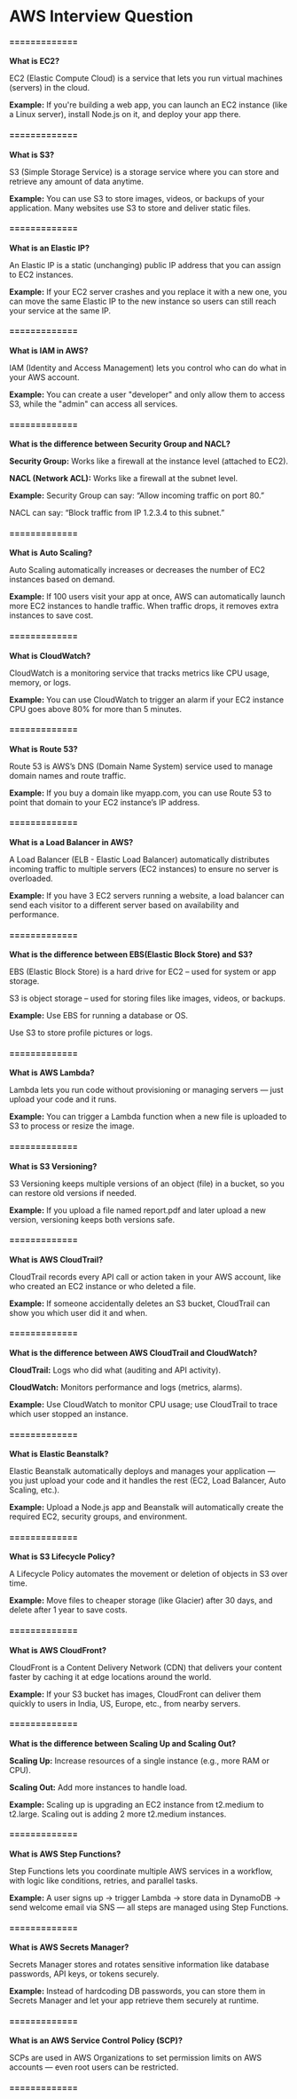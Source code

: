 
# AWS Interview Question

#### =============

**What is EC2?**

EC2 (Elastic Compute Cloud) is a service that lets you run virtual machines (servers) in the cloud.

**Example:**
If you're building a web app, you can launch an EC2 instance (like a Linux server), install Node.js on it, and deploy your app there.

#### =============

**What is S3?**

S3 (Simple Storage Service) is a storage service where you can store and retrieve any amount of data anytime.

**Example:**
You can use S3 to store images, videos, or backups of your application. Many websites use S3 to store and deliver static files.

#### =============

**What is an Elastic IP?**

An Elastic IP is a static (unchanging) public IP address that you can assign to EC2 instances.

**Example:**
If your EC2 server crashes and you replace it with a new one, you can move the same Elastic IP to the new instance so users can still reach your service at the same IP.

#### =============

**What is IAM in AWS?**

IAM (Identity and Access Management) lets you control who can do what in your AWS account.

**Example:**
You can create a user "developer" and only allow them to access S3, while the "admin" can access all services.

#### =============

**What is the difference between Security Group and NACL?**

**Security Group:** Works like a firewall at the instance level (attached to EC2).

**NACL (Network ACL):** Works like a firewall at the subnet level.

**Example:**
Security Group can say: “Allow incoming traffic on port 80.”

NACL can say: “Block traffic from IP 1.2.3.4 to this subnet.”

#### =============

**What is Auto Scaling?**

Auto Scaling automatically increases or decreases the number of EC2 instances based on demand.

**Example:**
If 100 users visit your app at once, AWS can automatically launch more EC2 instances to handle traffic. When traffic drops, it removes extra instances to save cost.

#### =============

**What is CloudWatch?**

CloudWatch is a monitoring service that tracks metrics like CPU usage, memory, or logs.

**Example:**
You can use CloudWatch to trigger an alarm if your EC2 instance CPU goes above 80% for more than 5 minutes.

#### =============

**What is Route 53?**

Route 53 is AWS’s DNS (Domain Name System) service used to manage domain names and route traffic.

**Example:**
If you buy a domain like myapp.com, you can use Route 53 to point that domain to your EC2 instance’s IP address.

#### =============

**What is a Load Balancer in AWS?**

A Load Balancer (ELB - Elastic Load Balancer) automatically distributes incoming traffic to multiple servers (EC2 instances) to ensure no server is overloaded.

**Example:**
If you have 3 EC2 servers running a website, a load balancer can send each visitor to a different server based on availability and performance.

#### =============

**What is the difference between EBS(Elastic Block Store) and S3?**

EBS (Elastic Block Store) is a hard drive for EC2 – used for system or app storage.

S3 is object storage – used for storing files like images, videos, or backups.

**Example:**
Use EBS for running a database or OS.

Use S3 to store profile pictures or logs.

#### =============

**What is AWS Lambda?**

Lambda lets you run code without provisioning or managing servers — just upload your code and it runs.

**Example:**
You can trigger a Lambda function when a new file is uploaded to S3 to process or resize the image.

#### =============

**What is S3 Versioning?**

S3 Versioning keeps multiple versions of an object (file) in a bucket, so you can restore old versions if needed.

**Example:**
If you upload a file named report.pdf and later upload a new version, versioning keeps both versions safe.

#### =============

**What is AWS CloudTrail?**

CloudTrail records every API call or action taken in your AWS account, like who created an EC2 instance or who deleted a file.

**Example:**
If someone accidentally deletes an S3 bucket, CloudTrail can show you which user did it and when.

#### =============

**What is the difference between AWS CloudTrail and CloudWatch?**

**CloudTrail:** Logs who did what (auditing and API activity).

**CloudWatch:** Monitors performance and logs (metrics, alarms).

**Example:**
Use CloudWatch to monitor CPU usage; use CloudTrail to trace which user stopped an instance.

#### =============

**What is Elastic Beanstalk?**

Elastic Beanstalk automatically deploys and manages your application — you just upload your code and it handles the rest (EC2, Load Balancer, Auto Scaling, etc.).

**Example:**
Upload a Node.js app and Beanstalk will automatically create the required EC2, security groups, and environment.

#### =============

**What is S3 Lifecycle Policy?**

A Lifecycle Policy automates the movement or deletion of objects in S3 over time.

**Example:**
Move files to cheaper storage (like Glacier) after 30 days, and delete after 1 year to save costs.

#### =============

**What is AWS CloudFront?**

CloudFront is a Content Delivery Network (CDN) that delivers your content faster by caching it at edge locations around the world.

**Example:**
If your S3 bucket has images, CloudFront can deliver them quickly to users in India, US, Europe, etc., from nearby servers.

#### =============

**What is the difference between Scaling Up and Scaling Out?**

**Scaling Up:** Increase resources of a single instance (e.g., more RAM or CPU).

**Scaling Out:** Add more instances to handle load.

**Example:**
Scaling up is upgrading an EC2 instance from t2.medium to t2.large. Scaling out is adding 2 more t2.medium instances.

#### =============

**What is AWS Step Functions?**

Step Functions lets you coordinate multiple AWS services in a workflow, with logic like conditions, retries, and parallel tasks.

**Example:**
A user signs up → trigger Lambda → store data in DynamoDB → send welcome email via SNS — all steps are managed using Step Functions.

#### =============

**What is AWS Secrets Manager?**

Secrets Manager stores and rotates sensitive information like database passwords, API keys, or tokens securely.

**Example:**
Instead of hardcoding DB passwords, you can store them in Secrets Manager and let your app retrieve them securely at runtime.

#### =============

**What is an AWS Service Control Policy (SCP)?**

SCPs are used in AWS Organizations to set permission limits on AWS accounts — even root users can be restricted.

#### =============
